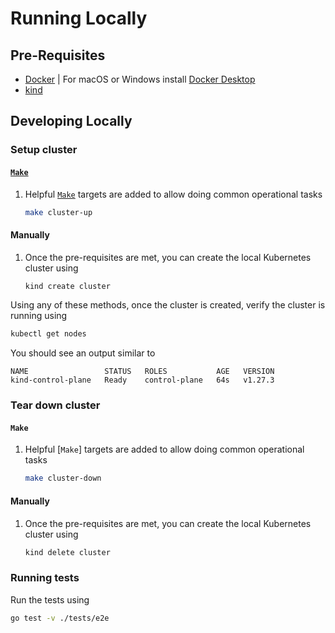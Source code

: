 # Running Locally

## Pre-Requisites

- [Docker](https://docs.docker.com/engine/install/) | For macOS or Windows install [Docker Desktop](https://docs.docker.com/desktop/)
- [kind](https://kind.sigs.k8s.io/docs/user/quick-start/#installation)

## Developing Locally

### Setup cluster

#### [`Make`][1]

1. Helpful [`Make`][1] targets are added to allow doing common operational tasks
    ```sh
    make cluster-up
    ```

#### Manually
1. Once the pre-requisites are met, you can create the local Kubernetes cluster using
    ```sh
    kind create cluster
    ```

Using any of these methods, once the cluster is created, verify the cluster is running using
```sh
kubectl get nodes
```
You should see an output similar to
```
NAME                 STATUS   ROLES           AGE   VERSION
kind-control-plane   Ready    control-plane   64s   v1.27.3
```

### Tear down cluster

#### `Make`

1. Helpful [`Make`] targets are added to allow doing common operational tasks
    ```sh
    make cluster-down
    ```

#### Manually
1. Once the pre-requisites are met, you can create the local Kubernetes cluster using
    ```sh
    kind delete cluster
    ```

### Running tests

Run the tests using
```sh
go test -v ./tests/e2e
```

[1]: https://www.gnu.org/software/make/
